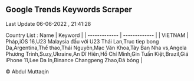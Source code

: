 

## Google Trends Keywords Scraper 
 
Last Update 06-06-2022 , 21:41:28

Country List :
 Name  | Keyword |
| ------------- | ------------- |
| VIETNAM | Pháp,iOS 16,U23 Malaysia đấu với U23 Thái Lan,Truc tiep bong Da,Argentina,Thể thao,Thái Nguyên,Mạc Văn Khoa,Tây Ban Nha vs,Angela Phương Trinh,Suzy,Ukraine,An Dĩ Hiên,Hồ Chí Minh,Gin Tuấn Kiệt,Brazil,Giá iPhone 11,Lee Da In,Binance Changpeng Zhao,Đá bóng |



© Abdul Muttaqin 
